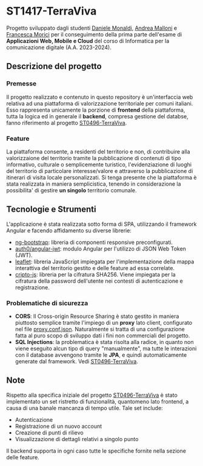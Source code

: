 # ST1417-TerraViva
Progetto sviluppato dagli studenti [Daniele Monaldi](https://github.com/danielemonaldi), [Andrea Malloni](https://github.com/AndreaMalloni) e [Francesca Morici](https://github.com/Frangiosc) per il conseguimento della prima parte dell'esame di **Applicazioni Web, Mobile e Cloud** del corso di Informatica per la comunicazione digitale (A.A. 2023-2024).

## Descrizione del progetto
### Premesse
Il progetto realizzato e contenuto  in questo repository è un'interfaccia web relativa ad una piattaforma di valorizzazione territoriale per comuni italiani. Esso rappresenta unicamente la porzione di **frontend** della piattaforma, tutta la logica ed in generale il **backend**, compresa gestione del databse, fanno riferimento al progetto [ST0496-TerraViva](https://github.com/danielemonaldi/ST0496-TerraViva).
### Feature
La piattaforma consente, a residenti del territorio e non, di contribuire alla valorizzaione del territorio tramite la pubblicazione di contenuti di tipo informativo, culturale o semplicemente turistico, l'evidenziazione di luoghi del territorio di particolare interesse/valore e attraverso la pubblicazione di itinerari di visita locale personalizzati.
Si tenga presente che la piattaforma è stata realizzata in maniera semplicistica, tenendo in considerazione la possibilita' di gestire **un singolo** territorio comunale.


## Tecnologie e Strumenti
L'applicazione è stata realizzata sotto forma di SPA, utilizzando il framework Angular e facendo affidamento su diverse librerie:

- [ng-bootstrap](https://www.npmjs.com/package/@ng-bootstrap/ng-bootstrap): libreria di componenti responsive preconfigurati.
- [auth0/angular-jwt](https://www.npmjs.com/package/@auth0/angular-jwt): modulo Angular per l'utilizzo di JSON Web Token (JWT).
- [leaflet](https://www.npmjs.com/package/leaflet): libreria JavaScript impiegata per l'implementazione della mappa interattiva del territorio gestito e delle feature ad essa correlate.
- [cripto-js](https://www.npmjs.com/package/crypto-js): libreria per la cifratura SHA256. Viene impiegata per la cifratura della password dell'utente nei contesti di autenticazione e registrazione.

### Problematiche di sicurezza
- **CORS**: Il Cross-origin Resource Sharing  è stato gestito in maniera piuttosto semplice tramite l'impiego di un **proxy** lato client, configurato nel file [proxy.conf.json](src/proxy.conf.json). Naturalmente si tratta di una configurazione fatta al puro scopo di sviluppo dati i fini non commerciali del progetto.
- **SQL Injections**: la problematica è stata risolta alla radice, in quanto non viene eseguito alcun tipo di query "manualmente", ma tutte le interazioni con il database avvengono tramite le **JPA**, e quindi automaticamente generate dal framework. Vedi  [ST0496-TerraViva](https://github.com/danielemonaldi/ST0496-TerraViva).

## Note
Rispetto alla specifica iniziale del progetto [ST0496-TerraViva](https://github.com/danielemonaldi/ST0496-TerraViva) è stato implementato un set ristretto di funzionalità, quantomeno lato frontend, a causa di una banale mancanza di tempo utile. Tale set include:

- Autenticazione
- Registrazione di un nuovo account
- Creazione di punti di rilievo
- Visualizzazione di dettagli relativi a singolo punto

Il backend supporta in ogni caso tutte le specifiche fornite nella sezione delle feature.
